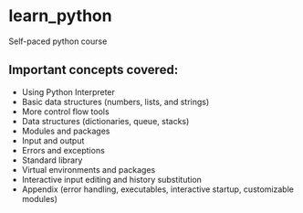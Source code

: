 # learn_python
Self-paced python course 

## Important concepts covered:
- Using Python Interpreter
- Basic data structures (numbers, lists, and strings)
- More control flow tools
- Data structures (dictionaries, queue, stacks)
- Modules and packages
- Input and output
- Errors and exceptions
- Standard library
- Virtual environments and packages
- Interactive input editing and history substitution
- Appendix (error handling, executables, interactive startup, customizable modules)
